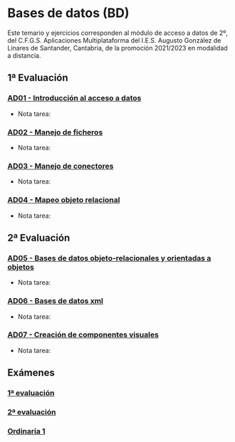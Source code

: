 # Bases de datos (BD)
Este temario y ejercicios corresponden al módulo de acceso a datos de 2º, del C.F.G.S. Aplicaciones Multiplataforma del I.E.S. Augusto González de Linares de Santander, Cantabria, de la promoción 2021/2023 en modalidad a distancia.
## 1ª Evaluación
### [AD01 - Introducción al acceso a datos](https://github.com/DiegoGlez1992/DAM/tree/main/Acceso%20a%20datos/AD01%20-%20Introducci%C3%B3n%20al%20acceso%20a%20datos)
* Nota tarea: 
### [AD02 - Manejo de ficheros](https://github.com/DiegoGlez1992/DAM/tree/main/Acceso%20a%20datos/AD02%20-%20Manejo%20de%20ficheros)
* Nota tarea: 
### [AD03 - Manejo de conectores](https://github.com/DiegoGlez1992/DAM/tree/main/Acceso%20a%20datos/AD03%20-%20Manejo%20de%20conectores)
* Nota tarea: 
### [AD04 - Mapeo objeto relacional](https://github.com/DiegoGlez1992/DAM/tree/main/Acceso%20a%20datos/AD04%20-%20Mapeo%20objeto%20relacional)
* Nota tarea: 
## 2ª Evaluación
### [AD05 - Bases de datos objeto-relacionales y orientadas a objetos](https://github.com/DiegoGlez1992/DAM/tree/main/Acceso%20a%20datos/AD05%20-%20Bases%20de%20datos%20objeto-relacionales%20y%20orientadas%20a%20objetos)
* Nota tarea: 
### [AD06 - Bases de datos xml](https://github.com/DiegoGlez1992/DAM/tree/main/Acceso%20a%20datos/AD06%20-%20Bases%20de%20datos%20xml)
* Nota tarea: 
### [AD07 - Creación de componentes visuales](https://github.com/DiegoGlez1992/DAM/tree/main/Acceso%20a%20datos/AD07%20-%20Creaci%C3%B3n%20de%20componentes%20visuales)
* Nota tarea: 
## Exámenes
### [1ª evaluación]()
### [2ª evaluación]()
### [Ordinaria 1]()
